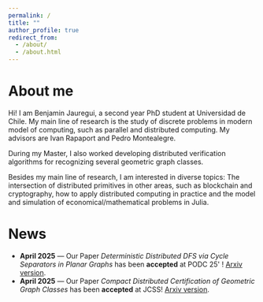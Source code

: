 ```yaml
---
permalink: /
title: ""
author_profile: true
redirect_from: 
  - /about/
  - /about.html
---
```


About me
======

Hi! I am Benjamin Jauregui, a second year PhD student at Universidad de Chile. My main line of research is the study of discrete problems in modern model of computing, such as parallel and distributed computing. My advisors are Ivan Rapaport and Pedro Montealegre.

During my Master, I also worked developing distributed verification algorithms for recognizing several geometric graph classes.

Besides my main line of research, I am interested in diverse topics: The intersection of distributed primitives in other areas, such as blockchain and cryptography, how to apply distributed computing in practice and the model and simulation of economical/mathematical problems in Julia.

News
======

- **April 2025** — Our Paper *Deterministic Distributed DFS via Cycle Separators in Planar Graphs* has been **accepted** at  PODC 25' ! [Arxiv version](https://arxiv.org/abs/2504.21620).
- **April 2025** — Our Paper *Compact Distributed Certification of Geometric Graph Classes* has been **accepted** at  JCSS!  [Arxiv version](https://arxiv.org/abs/2309.04789).
